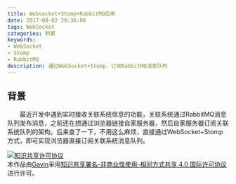 ```yaml
---
title: Websocket+Stomp+RabbitMQ应用
date: 2017-08-02 20:36:08
tags: WebSocket
categories: 积累
keywords: 
- WebSocket
- Stomp
- RabbitMQ
description: 通过WebSocket+Stomp，订阅RabbitMQ消息队列
---
```


## 背景

&emsp;&emsp;最近开发中遇到实时接收关联系统信息的功能，关联系统通过RabbitMQ消息队列发布消息，之前还在想通过浏览器链接自家服务器，然后自家服务器订阅关联系统队列的架构。后来查了一下，不用这么麻烦，直接通过WebSocket+Stomp方式，即可实现浏览器直接订阅关联系统消息队列。





<a rel="license" href="http://creativecommons.org/licenses/by-nc-sa/4.0/"><img alt="知识共享许可协议" style="border-width:0" src="https://i.creativecommons.org/l/by-nc-sa/4.0/88x31.png" /></a><br />本作品由<a xmlns:cc="http://creativecommons.org/ns#" href="http://wonius.top/" property="cc:attributionName" rel="cc:attributionURL">Gavin</a>采用<a rel="license" href="http://creativecommons.org/licenses/by-nc-sa/4.0/">知识共享署名-非商业性使用-相同方式共享 4.0 国际许可协议</a>进行许可。